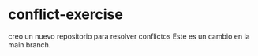 # conflict-exercise
creo un nuevo repositorio para resolver conflictos
Este es un cambio en la main branch.
